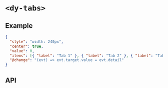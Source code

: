 # `<dy-tabs>`

## Example

<gbp-example name="dy-tabs" src="https://esm.sh/duoyun-ui/elements/tabs">

```json
{
  "style": "width: 240px",
  "center": true,
  "value": 0,
  "items": [{ "label": "Tab 1" }, { "label": "Tab 2" }, { "label": "Tab 3" }],
  "@change": "(evt) => evt.target.value = evt.detail"
}
```

</gbp-example>

## API

<gbp-api name="dy-tabs" src="/src/elements/tabs.ts"></gbp-api>
